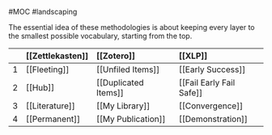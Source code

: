 #MOC #landscaping 

The essential idea of these methodologies is about keeping every layer to the smallest possible vocabulary, starting from the top.

|      |  [[Zettlekasten]] |    [[Zotero]]         | [[XLP]]      |
|:-----|:-----|:-----|:-----|
|   1   |[[Fleeting]]      | [[Unfiled Items]]     | [[Early Success]]     |
|   2   |[[Hub]]           | [[Duplicated Items]]  | [[Fail Early Fail Safe]]|
|   3   |[[Literature]]    | [[My Library]]        | [[Convergence]]|
|   4   |[[Permanent]]     | [[My Publication]]    | [[Demonstration]]|
